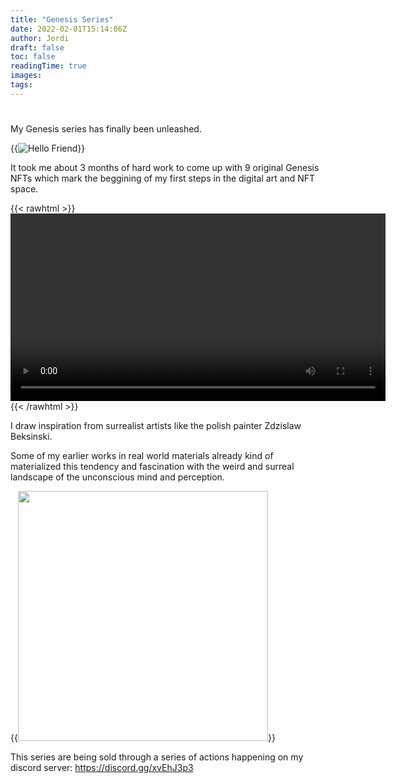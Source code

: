 ```yaml
---
title: "Genesis Series"
date: 2022-02-01T15:14:06Z
author: Jordi
draft: false
toc: false
readingTime: true
images:
tags: 
---
```



#  # 

My Genesis series has finally been unleashed.

{{<image src="https://storageapi.fleek.co/fc21e7e8-1daa-43d9-ab08-ff193f44a64e-bucket/Images/Imagens_testes/genesis.png" alt="Hello Friend" position="center" style="border-radius: 1px; " >}}

It took me about 3 months of hard work to come up with 9 original Genesis NFTs which mark the beggining of my first steps in the digital art and NFT space.

{{< rawhtml >}} 
<video width=600px controls autoplay>
    <source src="/videos/test2.mp4" type="video/mp4">
    bla bla. 
</video>
{{< /rawhtml >}}

I draw inspiration from surrealist artists like the polish painter Zdzislaw Beksinski.

Some of my earlier works in real world materials already kind of materialized this tendency and fascination with the weird and surreal landscape of the unconscious mind and perception. 

{{<image src="https://storageapi.fleek.co/fc21e7e8-1daa-43d9-ab08-ff193f44a64e-bucket/Images/Imagens_testes/weird_guy.jpg" position="left" style="border-radius: 0px; width: 400px" >}}

This series are being sold through a series of actions happening on my discord server:
https://discord.gg/xvEhJ3p3